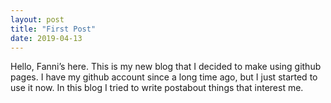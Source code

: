 ```yaml
---
layout: post
title: "First Post"
date: 2019-04-13
---
```


Hello, Fanni’s here. This is my new blog that I decided to make using github pages. I have my github account since a long time ago, but I just started to use it now. In this blog I tried to write postabout things that interest me.
